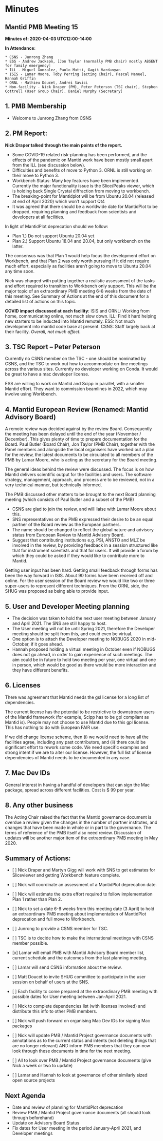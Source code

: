 # Minutes

## Mantid PMB Meeting 15

**Minutes of: 2020-04-03 UTC12:00-14:00**

**In Attendance:**

```
* CSNS - Junrong Zhang
* ESS - Andrew Jackson, [Jon Taylor (normally PMB chair) mostly ABSENT for family emergency]
* ILL - Miguel Gonzalez, Paolo Mutti, Gagik Vardanyan
* ISIS - Lamar Moore, Toby Perring (acting Chair), Pascal Manuel, Hannah Griffin
* ORNL - Mathieu Doucet, Andrei Savici
* Non-facility - Nick Draper (PM), Peter Peterson (TSC chair), Stephen Cottrell (User Group Chair), Daniel Murphy (Secretary)
```

## 1. PMB Membership 

 - Welcome to Junrong Zhang from CSNS

## 2. PM Report:
**Nick Draper talked through the main points of the report.**

- Some COVID-19 related risk-planning has been performed, and the effects of the pandemic on Mantid work have been mostly small apart from the ILL (see discussion below).
- Difficulties and benefits of move to Python 3. ORNL is still working on their move to Python 3.
- Workbench Status: Many key features have been implemented. Currently the major functionality issue is the Slice/Peaks viewer, which is holding back Single Crystal diffraction from moving to workbench. 
- The breaking-point for Mantidplot will be from Ubuntu 20.04 (released at end of April 2020) which won’t support Qt4
- It was agreed that there should be a worldwide date for MantidPlot to be dropped, requiring planning and feedback from scientists and developers at all facilities. 

In light of MantidPlot deprecation should we follow: 
- Plan 1.) Do not support Ubuntu 20.04 yet 
- Plan 2.) Support Ubuntu 18.04 and 20.04, but only workbench on the latter.

The consensus was that Plan 1 would help focus the development effort on Workbench, and that Plan 2 was only worth pursuing if it did not require much effort, especially as facilities aren’t going to move to Ubuntu 20.04 any time soon.

Nick was charged with putting together a realistic assessment of the tasks and effort required to transition to Workbench only support. This will be the major topic of an extraordinary PMB meeting 6-8 weeks from the date of this meeting. See Summary of Actions at the end of this document for a detailed list of actions on this topic.

**COVID impact discussed at each facility:**
ISIS and ORNL: Working from home, communicating online, not much slow down.
ILL: Find it hard helping new starters to be inducted into Mantid remotely.
ESS:  Not much development into mantid code base at present.
CSNS: Staff largely back at their facility.
*Overall, not much affect.*

## 3. TSC Report – Peter Peterson

Currently no CSNS member on the TSC - one should be nominated by CSNS, and the TSC to work out how to accommodate on-line meetings across the various sites.
Currently no developer working on Conda.
It would be great to have a mac developer license.

ESS are willing to work on Mantid and Scipp in parallel, with a smaller Mantid effort. They want to commission beamlines in 2022, which may involve using Workbench.

## 4. Mantid European Review (Renamed: Mantid Advisory Board)

A remote review was decided against by the review Board. Consequently the meeting has been delayed until the end of the year (November / December). This gives plenty of time to prepare documentation for the Board. Paul Butler (Board Chair), Jon Taylor (PMB Chair), together with the Panel members and alongside the local organisers have worked out a plan for the review, the latest documents to be circulated to all members of the PMB by Lamar Moore, who is acting as the secretary for the Board meeting.

The general ideas behind the review were discussed. The focus is on how Mantid delivers scientific output for the facilities and users.
The software strategy, management, approach, and process are to be reviewed, not in a very technical manner, but technically informed.

The PMB discussed other matters to be brought to the next Board planning meeting (which consists of Paul Butler and a subset of the PMB)
- CSNS are glad to join the review, and will liaise with Lamar Moore about this.
- SNS representatives on the PMB expressed their desire to be an equal partner of the Board review as the European partners. 
- The name should be changed to reflect the global nature and advisory status from European Review to Mantid Advisory Board.
- Suggest that contributing institutions e.g. PSI, ANSTO and MLZ be involved in the review, by providing feedback in a session structured like that for instrument scientists and that for users. It will provide a forum by which they could be asked if they would like to contribute more to Mantid.

Getting user input has been hard. Getting small feedback through forms has been the way forward in ISIS. About 90 forms have been received off and online. For the user session of the Board review we would like two or three super-users to represent different techniques. From the ORNL side, the SHUG was proposed as being able to provide input.

## 5. User and Developer Meeting planning

- The decision was taken to hold the next user meeting between January and April 2021. The SNS are still happy to host.
- The User meeting will not be until Spring 2021, therefore the Developer meeting should be split from this, and could even be virtual.
- One option is to attach the Developer meeting to NOBUGS 2020 in mid-October, if it goes ahead.
- Hannah proposed holding a virtual meeting in October even if NOBUGS does not go ahead, in order to gain experience of such meetings. The aim could be in future to hold two meeting per year, one virtual and one in person, which would be good as there would be more interaction and they have different benefits.

## 6. Licenses

There was agreement that Mantid needs the gsl license for a long list of dependencies.

The current license has the potential to be restrictive to downstream users of the Mantid framework (for example, Scipp has to be gpl compliant as Mantid is). People may not choose to use Mantid due to this gpl license. This has nothing to do with European FAIR use.

If we did change license scheme, then (i) we would need to have all the facilities agree, including any past contributors, and (ii) there could be significant effort to rework some code. We need specific examples and strong intent if we are to alter our license. However, the full list of license dependencies of Mantid needs to be documented in any case.

## 7. Mac Dev IDs

General interest in having a handful of developers that can sign the Mac package, spread across different facilities. Cost is $ 99 per year.

## 8. Any other business

The Acting Chair raised the fact that the Mantid governance document is overdue a review given the changes in the number of partner institutes, and changes that have been made in whole or in part to the governance. The terms of reference of the PMB itself also need review. Discussion of updates will be another major item of the extraordinary PMB meeting in May 2020.

## Summary of Actions: 

-    [ ] Nick Draper and Martyn Gigg will work with SNS to get estimates for Sliceviewer and getting Workbench feature complete.
-    [ ] Nick will coordinate an assessment of a MantidPlot deprecation date.
-    [ ] Nick will estimate the extra effort required to follow implementation Plan 1 rather than Plan 2.
-    [ ] Nick to set a date 6-8 weeks from this meeting date (3 April) to hold an extraordinary PMB meeting about implementation of MantidPlot deprecation and full move to Workbench.

-    [ ] Junrong to provide a CSNS member for TSC.
-    [ ] TSC is to decide how to make the international meetings with CSNS member possible.

-    [x] Lamar will email PMB with Mantid Advisory Board member list, current schedule and the outcomes from the last planning meeting.
-    [ ] Lamar will send CSNS information about the review.
-    [ ] Matt Doucet to invite SHUG committee to participate in the user session on behalf of users at the SNS.

-    [ ] Each facility to come prepared at the extraordinary PMB meeting with possible dates for User meeting between Jan-April 2021.

-    [ ] Nick to complete dependencies list (with licenses involved) and distribute this info to other PMB members.
-    [ ] Nick will push forward on organising Mac Dev IDs for signing Mac packages

-    [ ] Nick will update PMB / Mantid Project governance documents with annotations as to the current status and intents (not deleting things that are no longer relevant) AND inform PMB members that they can now look through these documents in time for the next meeting.
-    [ ] All to look over PMB / Mantid Project governance documents (give Nick a week or two to update)
-    [ ] Lamar and Hannah to look at governance of other similarly sized open source projects 


## Next Agenda

- Date and review of planning for MantidPlot deprecation
- Review PMB / Mantid Project governance documents (all should look through beforehand)
- Update on Advisory Board Status
- Fix dates for User meeting in the period January-April 2021, and Developer meetings
